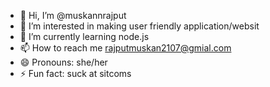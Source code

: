 - 👋 Hi, I’m @muskannrajput
- 👀 I’m interested in making user friendly application/websit
- 🌱 I’m currently learning node.js
- 📫 How to reach me rajputmuskan2107@gmial.com
- 😄 Pronouns: she/her
- ⚡ Fun fact: suck at sitcoms

<!---
muskannrajput/muskannrajput is a ✨ special ✨ repository because its `README.md` (this file) appears on your GitHub profile.
You can click the Preview link to take a look at your changes.
--->
